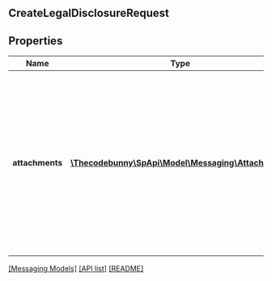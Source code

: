 ## CreateLegalDisclosureRequest

## Properties

Name | Type | Description | Notes
------------ | ------------- | ------------- | -------------
**attachments** | [**\Thecodebunny\SpApi\Model\Messaging\Attachment[]**](Attachment.md) | Attachments to include in the message to the buyer. If any text is included in the attachment, the text must be written in the buyer&#39;s language of preference, which can be retrieved from the GetAttributes operation. | [optional]

[[Messaging Models]](../) [[API list]](../../Api) [[README]](../../../README.md)
